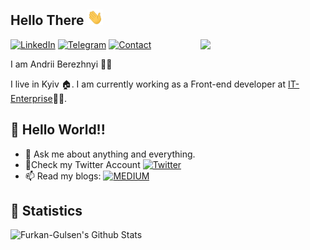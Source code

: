 <h2> Hello There <img src="https://raw.githubusercontent.com/ABSphreak/ABSphreak/master/gifs/Hi.gif" height="25px"></h2>

<img align="right" src="https://github.com/rajput2107/rajput2107/blob/master/Assets/Developer.gif" width='200'/>

[![LinkedIn](https://img.shields.io/badge/LinkedIn-0077B5?style=for-the-badge&logo=linkedin&logoColor=white)](https://www.linkedin.com/in/gumper-x/) 
[![Telegram](https://img.shields.io/badge/Telegram-2CA5E0?style=for-the-badge&logo=telegram&logoColor=white)](https://t.me/andrey_b_x) 
[![Contact](https://img.shields.io/badge/Gmail-D14836?style=for-the-badge&logo=gmail&logoColor=white)](mailto:gumper2002@gmail.com)
 
I am Andrii Berezhnyi 👨‍🦱

I live in Kyiv 🏠. I am currently working as a Front-end developer at <a href="https://www.it.ua/">IT-Enterprise</a>👨‍💻. 

## 🤔 Hello World!! 
- 💬 Ask me about anything and everything.
- 🍭Check my Twitter Account [![Twitter](https://img.shields.io/badge/Twitter-1DA1F2?style=for-the-badge&logo=twitter&logoColor=white)](https://twitter.com/gumper_x)
- 📫 Read my blogs: [![MEDIUM](https://img.shields.io/badge/Medium-12100E?style=for-the-badge&logo=medium&logoColor=white)](https://medium.com/@gumper-x)

## 🧮 Statistics

<img alt="Furkan-Gulsen's Github Stats" src="https://github-readme-stats.vercel.app/api/top-langs/?username=gumper-x&theme=blue-green" height="300px"/>

